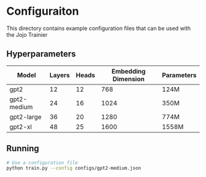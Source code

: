# Configuraiton

This directory contains example configuration files that can be used with the Jojo Trainier

## Hyperparameters

| Model | Layers | Heads | Embedding Dimension | Parameters |
|-------|--------|-------|---------------------|------------|
| gpt2 | 12 | 12 | 768 | 124M |
| gpt2-medium | 24 | 16 | 1024 | 350M |
| gpt2-large | 36 | 20 | 1280 | 774M |
| gpt2-xl | 48 | 25 | 1600 | 1558M |

## Running

```bash
# Use a configuration file
python train.py --config configs/gpt2-medium.json
```
